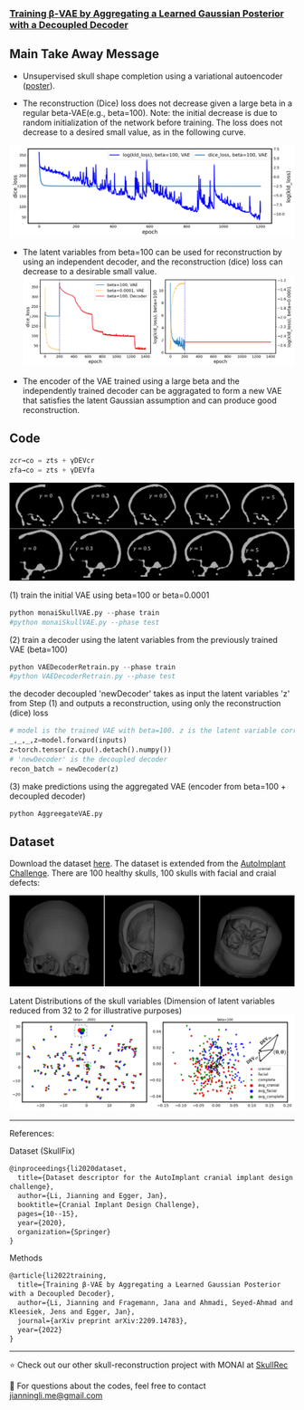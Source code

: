### [Training β-VAE by Aggregating a Learned Gaussian Posterior with a Decoupled Decoder](https://arxiv.org/abs/2209.14783)

## Main Take Away Message
* Unsupervised skull shape completion using a variational autoencoder ([poster](http://jianningli.me/poster/MAD_Poster.pdf)).

* The reconstruction (Dice) loss does not decrease given a large beta in a regular beta-VAE(e.g., beta=100). Note: the initial decrease is due to random initialization of the network before training. The loss does not decrease to a desired small value, as in the following curve. 

![alt text](https://github.com/Jianningli/skullVAE/blob/main/figs/vae_loss_1200_epoch.png)

* The latent variables from beta=100 can be used for reconstruction by using an independent decoder, and the reconstruction (dice) loss can decrease to a desirable small value.
![alt text](https://github.com/Jianningli/skullVAE/blob/main/figs/vae_loss_plots.png)

* The encoder of the VAE trained using a large beta and the independently trained decoder can be aggragated to form a new VAE that satisfies the latent Gaussian assumption and can produce good reconstruction.

## Code
```Python
zcr→co = zts + γDEVcr
zfa→co = zts + γDEVfa
```
![alt text](https://github.com/Jianningli/skullVAE/blob/main/figs/small_beta_output.png)



(1) train the initial VAE using beta=100 or beta=0.0001
```Python
python monaiSkullVAE.py --phase train
#python monaiSkullVAE.py --phase test
```

(2) train a decoder using the latent variables from the previously trained VAE (beta=100)
```Python
python VAEDecoderRetrain.py --phase train
#python VAEDecoderRetrain.py --phase test
```
the decoder decoupled 'newDecoder' takes as input the latent variables 'z' from Step (1) and outputs a reconstruction, using only the reconstruction (dice) loss
```Python
# model is the trained VAE with beta=100. z is the latent variable corresponding to an 'input'.
_,_,_,z=model.forward(inputs)
z=torch.tensor(z.cpu().detach().numpy())
# 'newDecoder' is the decoupled decoder
recon_batch = newDecoder(z)
```
(3) make predictions using the aggregated VAE (encoder from beta=100 + decoupled decoder)  

```Python
python AggreegateVAE.py
```

## Dataset
Download the dataset [here](https://files.icg.tugraz.at/f/d06d433bd5f74f29ab8c/?dl=1).  The dataset is extended from the [AutoImplant Challenge](https://autoimplant2021.grand-challenge.org/). There are 100 healthy skulls, 100 skulls with facial and craial defects:

![Dataset](https://github.com/Jianningli/skullVAE/blob/main/figs/dataset.png)

Latent Distributions of the skull variables (Dimension of latent variables reduced from 32 to 2 for illustrative purposes)
![Latent Distributions](https://github.com/Jianningli/skullVAE/blob/main/figs/latent_dist_new.png)


---
References:

Dataset (SkullFix)
```
@inproceedings{li2020dataset,
  title={Dataset descriptor for the AutoImplant cranial implant design challenge},
  author={Li, Jianning and Egger, Jan},
  booktitle={Cranial Implant Design Challenge},
  pages={10--15},
  year={2020},
  organization={Springer}
}
```
Methods
```
@article{li2022training,
  title={Training β-VAE by Aggregating a Learned Gaussian Posterior with a Decoupled Decoder},
  author={Li, Jianning and Fragemann, Jana and Ahmadi, Seyed-Ahmad and Kleesiek, Jens and Egger, Jan},
  journal={arXiv preprint arXiv:2209.14783},
  year={2022}
}
```
---
:star: Check out our other skull-reconstruction project with MONAI at [SkullRec](https://github.com/Project-MONAI/research-contributions/tree/main/SkullRec)

:email: For questions about the codes, feel free to contact jianningli.me@gmail.com
